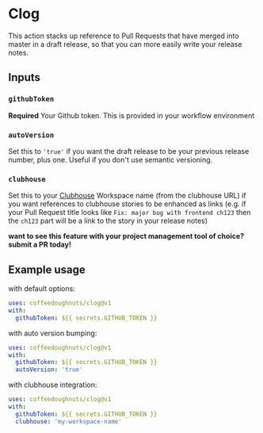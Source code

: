 # Clog

This action stacks up reference to Pull Requests that have merged into master in a draft release, so that you can more easily write your release notes.

## Inputs

### `githubToken`

**Required** Your Github token. This is provided in your workflow environment

### `autoVersion`

Set this to `'true'` if you want the draft release to be your previous release number, plus one. Useful if you don't use semantic versioning.

### `clubhouse`

Set this to your [Clubhouse](https://clubhouse.io) Workspace name (from the clubhouse URL) if you want references to clubhouse stories to be enhanced as links (e.g. if your Pull Request title looks like `Fix: major bug with frontend ch123` then the `ch123` part will be a link to the story in your release notes)

__want to see this feature with your project management tool of choice? submit a PR today!__

## Example usage

with default options:

```yaml
uses: coffeedoughnuts/clog@v1
with:
  githubToken: ${{ secrets.GITHUB_TOKEN }}
```

with auto version bumping:

```yaml
uses: coffeedoughnuts/clog@v1
with:
  githubToken: ${{ secrets.GITHUB_TOKEN }}
  autoVersion: 'true'
```

with clubhouse integration:

```yaml
uses: coffeedoughnuts/clog@v1
with:
  githubToken: ${{ secrets.GITHUB_TOKEN }}
  clubhouse: 'my-workspace-name'
```